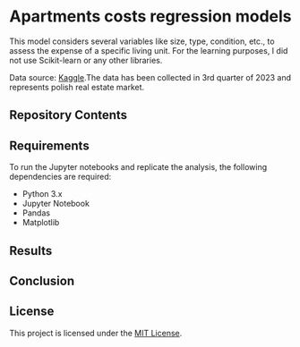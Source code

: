 # Apartments costs regression models

This model considers several variables like size, type, condition, etc., to assess the expense of a specific living unit. For the learning purposes, I did not use Scikit-learn or any other libraries.

Data source: [Kaggle](https://www.kaggle.com/datasets/krzysztofjamroz/apartment-prices-in-poland-2023q3).The data has been collected in 3rd quarter of 2023 and represents polish real estate market.

## Repository Contents


## Requirements

To run the Jupyter notebooks and replicate the analysis, the following dependencies are required:

- Python 3.x
- Jupyter Notebook
- Pandas
- Matplotlib

## Results


## Conclusion


## License

This project is licensed under the [MIT License](LICENSE).
